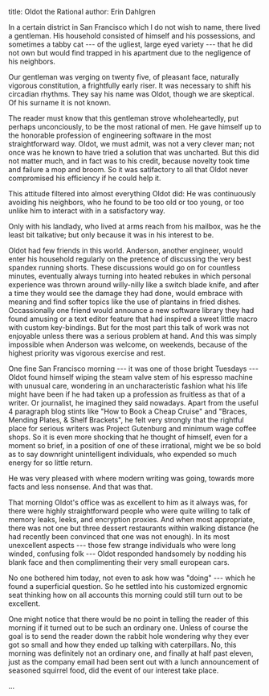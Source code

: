 title: Oldot the Rational
author: Erin Dahlgren

In a certain district in San Francisco which I do not wish to name, there lived a gentleman.  His household consisted of himself and his possessions, and sometimes a tabby cat --- of the ugliest, large eyed variety --- that he did not own but would find trapped in his apartment due to the negligence of his neighbors.

Our gentleman was verging on twenty five, of pleasant face, naturally vigorous constitution, a frightfully early riser.  It was necessary to shift his circadian rhythms.  They say his name was Oldot, though we are skeptical.  Of his surname it is not known.

The reader must know that this gentleman strove wholeheartedly, put perhaps unconciously, to be the most rational of men.  He gave himself up to the honorable profession of engineering software in the most straightforward way.  Oldot, we must admit, was not a very clever man; not once was he known to have tried a solution that was uncharted.  But this did not matter much, and in fact was to his credit, because novelty took time and failure a mop and broom.  So it was satifactory to all that Oldot never compromised his efficiency if he could help it.

This attitude filtered into almost everything Oldot did: He was continuously avoiding his neighbors, who he found to be too old or too young, or too unlike him to interact with in a satisfactory way.

Only with his landlady, who lived at arms reach from his mailbox, was he the least bit talkative; but only because it was in his interest to be.

Oldot had few friends in this world.  Anderson, another engineer, would enter his household regularly on the pretence of discussing the very best spandex running shorts.  These discussions would go on for countless minutes, eventually always turning into heated rebukes in which personal experience was thrown around willy-nilly like a switch blade knife, and after a time they would see the damage they had done, would embrace with meaning and find softer topics like the use of plantains in fried dishes.  Occassionally one friend would announce a new software library they had found amusing or a text editor feature that had inspired a sweet little macro with custom key-bindings.  But for the most part this talk of work was not enjoyable unless there was a serious problem at hand.  And this was simply impossible when Anderson was welcome, on weekends, because of the highest priority was vigorous exercise and rest.

One fine San Francisco morning --- it was one of those bright Tuesdays --- Oldot found himself wiping the steam valve stem of his espresso machine with unusual care, wondering in an uncharacteristic fashion what his life might have been if he had taken up a profession as fruitless as that of a writer.  Or journalist, he imagined they said nowadays.  Apart from the useful 4 paragraph blog stints like "How to Book a Cheap Cruise" and "Braces, Mending Plates, & Shelf Brackets", he felt very strongly that the rightful place for serious writers was Project Gutenburg and minimum wage coffee shops.  So it is even more shocking that he thought of himself, even for a moment so brief, in a position of one of these irrational, might we be so bold as to say downright unintelligent individuals, who expended so much energy for so little return.

He was very pleased with where modern writing was going, towards more facts and less nonsense.  And that was that.

That morning Oldot's office was as excellent to him as it always was, for there were highly straightforward people who were quite willing to talk of memory leaks, leeks, and encryption proxies.  And when most appropriate, there was not one but three dessert restaurants within walking distance (he had recently been convinced that one was not enough).  In its most unexcellent aspects --- those few strange individuals who were long winded, confusing folk --- Oldot responded handsomely by nodding his blank face and then complimenting their very small european cars.

No one bothered him today, not even to ask how was "doing" --- which he found a superficial question.  So he settled into his customized ergnomic seat thinking how on all accounts this morning could still turn out to be excellent.

One might notice that there would be no point in telling the reader of this morning if it turned out to be such an ordinary one.  Unless of course the goal is to send the reader down the rabbit hole wondering why they ever got so small and how they ended up talking with caterpillars.  No, this morning was definitely not an ordinary one, and finally at half past eleven, just as the company email had been sent out with a lunch announcement of seasoned squirrel food, did the event of our interest take place.

...
